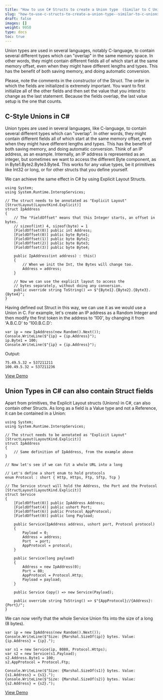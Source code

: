 ```yaml
---
title: "How to use C# Structs to create a Union type  (Similar to C Unions)"
slug: "how-to-use-c-structs-to-create-a-union-type--similar-to-c-unions"
draft: false
images: []
weight: 9950
type: docs
toc: true
---
```


Union types are used in several languages, notably C-language, to contain several different types which can "overlap" in the same memory space. In other words, they might contain different fields all of which start at the same memory offset, even when they might have different lengths and types. This has the benefit of both saving memory, and doing automatic conversion. 

Please, note the comments in the constructor of the Struct.  The order in which the fields are initialized is extremely important.  You want to first initialize all of the other fields and then set the value that you intend to change as the last statement.  Because the fields overlap, the last value setup is the one that counts.

## C-Style Unions in C#
Union types are used in several languages, like C-language, to contain several different types which can "overlap".  In other words, they might contain different fields all of which start at the same memory offset, even when they might have different lengths and types.   This has the benefit of both saving memory, and doing automatic conversion.   Think of an IP address, as an example.  Internally,  an IP address is represented as an integer, but sometimes we want to access the different Byte component,  as in Byte1.Byte2.Byte3.Byte4.   This works for any value types,  be it primitives like Int32 or long,  or for other structs that you define yourself.

We can achieve the same effect in C# by using Explicit Layout Structs.

    using System;
    using System.Runtime.InteropServices;

    // The struct needs to be annotated as "Explicit Layout"
    [StructLayout(LayoutKind.Explicit)]
    struct IpAddress
    {
        // The "FieldOffset" means that this Integer starts, an offset in bytes.
        // sizeof(int) 4, sizeof(byte) = 1
        [FieldOffset(0)] public int Address;
        [FieldOffset(0)] public byte Byte1;
        [FieldOffset(1)] public byte Byte2;
        [FieldOffset(2)] public byte Byte3;
        [FieldOffset(3)] public byte Byte4;

        public IpAddress(int address) : this()
        {
            // When we init the Int, the Bytes will change too.
            Address = address;
        }

        // Now we can use the explicit layout to access the 
        // bytes separately, without doing any conversion.
        public override string ToString() => $"{Byte1}.{Byte2}.{Byte3}.{Byte4}";
    }
    
Having defined out Struct in this way, we can use it as we would
use a Union in C.  For example,  let's create an IP address as a
Random Integer and then modify the first token in the address 
to '100', by changing it from 'A.B.C.D' to '100.B.C.D':
                     
    var ip = new IpAddress(new Random().Next());
    Console.WriteLine($"{ip} = {ip.Address}");
    ip.Byte1 = 100;
    Console.WriteLine($"{ip} = {ip.Address}");

Output:

    75.49.5.32 = 537211211
    100.49.5.32 = 537211236

[View Demo][1]


  [1]: https://dotnetfiddle.net/CnrgBi

## Union Types in C# can also contain Struct fields
Apart from primitives,  the Explicit Layout structs (Unions) in C#,  can also contain other Structs.   As long as a field is a Value type and not a Reference, it can be contained in a Union:

    using System;
    using System.Runtime.InteropServices;

    // The struct needs to be annotated as "Explicit Layout"
    [StructLayout(LayoutKind.Explicit)]
    struct IpAddress
    {
        // Same definition of IpAddress, from the example above
    }

    // Now let's see if we can fit a whole URL into a long

    // Let's define a short enum to hold protocols
    enum Protocol : short { Http, Https, Ftp, Sftp, Tcp }

    // The Service struct will hold the Address, the Port and the Protocol
    [StructLayout(LayoutKind.Explicit)]
    struct Service
    {
        [FieldOffset(0)] public IpAddress Address;
        [FieldOffset(4)] public ushort Port;
        [FieldOffset(6)] public Protocol AppProtocol;
        [FieldOffset(0)] public long Payload;

        public Service(IpAddress address, ushort port, Protocol protocol)
        {
            Payload = 0;
            Address = address;
            Port  = port;
            AppProtocol = protocol;
        }

        public Service(long payload)
        {
            Address = new IpAddress(0);
            Port = 80;
            AppProtocol = Protocol.Http;
            Payload = payload;
        }

        public Service Copy() => new Service(Payload);

        public override string ToString() => $"{AppProtocol}//{Address}:{Port}/";
    }
    
We can now verify that the whole Service Union fits into the size of a long (8 bytes).

    var ip = new IpAddress(new Random().Next());
    Console.WriteLine($"Size: {Marshal.SizeOf(ip)} bytes. Value: {ip.Address} = {ip}.");

    var s1 = new Service(ip, 8080, Protocol.Https);
    var s2 = new Service(s1.Payload);
    s2.Address.Byte1 = 100;
    s2.AppProtocol = Protocol.Ftp;

    Console.WriteLine($"Size: {Marshal.SizeOf(s1)} bytes. Value: {s1.Address} = {s1}.");
    Console.WriteLine($"Size: {Marshal.SizeOf(s2)} bytes. Value: {s2.Address} = {s2}.");

[View Demo][1]


  [1]: https://dotnetfiddle.net/cROlki

